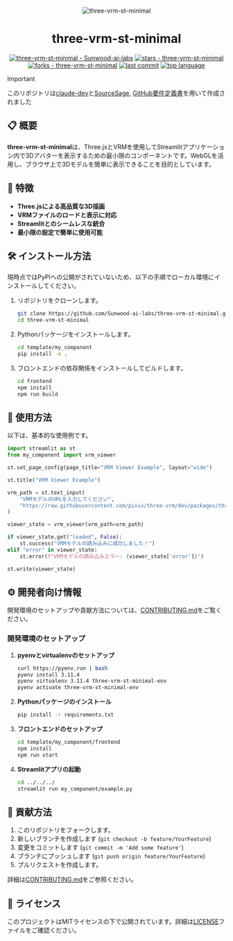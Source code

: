 
<p align="center">
  <img src="https://huggingface.co/datasets/MakiAi/IconAssets/resolve/main/three-vrm-st-minimal.png" alt="three-vrm-st-minimal">
</p>

<h1 align="center">three-vrm-st-minimal</h1>

<p align="center">
  <a href="https://github.com/Sunwood-ai-labs/three-vrm-st-minimal"><img src="https://img.shields.io/badge/three--vrm--st--minimal-Sunwood--ai--labs-blue?logo=github" alt="three-vrm-st-minimal - Sunwood-ai-labs"></a>
  <a href="https://github.com/Sunwood-ai-labs/three-vrm-st-minimal"><img src="https://img.shields.io/github/stars/Sunwood-ai-labs/three-vrm-st-minimal?style=social" alt="stars - three-vrm-st-minimal"></a>
  <a href="https://github.com/Sunwood-ai-labs/three-vrm-st-minimal"><img src="https://img.shields.io/github/forks/Sunwood-ai-labs/three-vrm-st-minimal?style=social" alt="forks - three-vrm-st-minimal"></a>
  <a href="https://github.com/Sunwood-ai-labs/three-vrm-st-minimal"><img src="https://img.shields.io/github/last-commit/Sunwood-ai-labs/three-vrm-st-minimal" alt="last commit"></a>
  <a href="https://github.com/Sunwood-ai-labs/three-vrm-st-minimal"><img src="https://img.shields.io/github/languages/top/Sunwood-ai-labs/three-vrm-st-minimal" alt="top language"></a>
</p>

> [!IMPORTANT]
> このリポジトリは[claude-dev](https://github.com/saoudrizwan/claude-dev)と[SourceSage](https://github.com/Sunwood-ai-labs/SourceSage), [GitHub要件定義書](https://github.com/Sunwood-ai-labs/MysticLibrary/blob/main/prompts/meta/GITHUB-REPO-CREATION-REQUIREMENTS.md)を用いて作成されました

## 📋 概要

**three-vrm-st-minimal**は、Three.jsとVRMを使用してStreamlitアプリケーション内で3Dアバターを表示するための最小限のコンポーネントです。WebGLを活用し、ブラウザ上で3Dモデルを簡単に表示できることを目的としています。

## 🚀 特徴

- **Three.jsによる高品質な3D描画**
- **VRMファイルのロードと表示に対応**
- **Streamlitとのシームレスな統合**
- **最小限の設定で簡単に使用可能**

## 🛠️ インストール方法

現時点ではPyPIへの公開がされていないため、以下の手順でローカル環境にインストールしてください。

1. リポジトリをクローンします。

   ```bash
   git clone https://github.com/Sunwood-ai-labs/three-vrm-st-minimal.git
   cd three-vrm-st-minimal
   ```

2. Pythonパッケージをインストールします。

   ```bash
   cd template/my_component
   pip install -e .
   ```

3. フロントエンドの依存関係をインストールしてビルドします。

   ```bash
   cd frontend
   npm install
   npm run build
   ```

## 📖 使用方法

以下は、基本的な使用例です。

```python
import streamlit as st
from my_component import vrm_viewer

st.set_page_config(page_title="VRM Viewer Example", layout="wide")

st.title("VRM Viewer Example")

vrm_path = st.text_input(
    "VRMモデルのURLを入力してください",
    "https://raw.githubusercontent.com/pixiv/three-vrm/dev/packages/three-vrm/examples/models/VRM1_Constraint_Twist_Sample.vrm"
)

viewer_state = vrm_viewer(vrm_path=vrm_path)

if viewer_state.get("loaded", False):
    st.success("VRMモデルの読み込みに成功しました！")
elif "error" in viewer_state:
    st.error(f"VRMモデルの読み込みエラー: {viewer_state['error']}")

st.write(viewer_state)
```

## ⚙️ 開発者向け情報

開発環境のセットアップや貢献方法については、[CONTRIBUTING.md](CONTRIBUTING.md)をご覧ください。

### 開発環境のセットアップ

1. **pyenvとvirtualenvのセットアップ**

   ```bash
   curl https://pyenv.run | bash
   pyenv install 3.11.4
   pyenv virtualenv 3.11.4 three-vrm-st-minimal-env
   pyenv activate three-vrm-st-minimal-env
   ```

2. **Pythonパッケージのインストール**

   ```bash
   pip install -r requirements.txt
   ```

3. **フロントエンドのセットアップ**

   ```bash
   cd template/my_component/frontend
   npm install
   npm run start
   ```

4. **Streamlitアプリの起動**

   ```bash
   cd ../../../
   streamlit run my_component/example.py
   ```

## 🤝 貢献方法

1. このリポジトリをフォークします。
2. 新しいブランチを作成します (`git checkout -b feature/YourFeature`)
3. 変更をコミットします (`git commit -m 'Add some feature'`)
4. ブランチにプッシュします (`git push origin feature/YourFeature`)
5. プルリクエストを作成します。

詳細は[CONTRIBUTING.md](CONTRIBUTING.md)をご参照ください。

## 📄 ライセンス

このプロジェクトはMITライセンスの下で公開されています。詳細は[LICENSE](LICENSE)ファイルをご確認ください。
